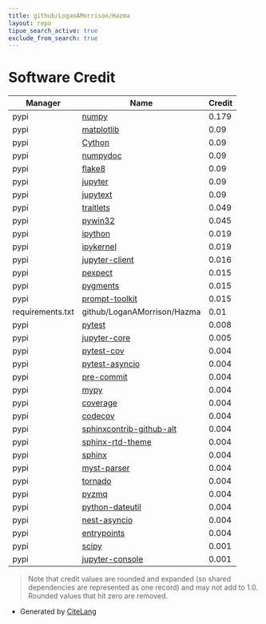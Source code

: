 ```yaml
---
title: github/LoganAMorrison/Hazma
layout: repo
tipue_search_active: true
exclude_from_search: true
---
```

# Software Credit

|Manager|Name|Credit|
|-------|----|------|
|pypi|[numpy](https://www.numpy.org)|0.179|
|pypi|[matplotlib](https://matplotlib.org)|0.09|
|pypi|[Cython](http://cython.org/)|0.09|
|pypi|[numpydoc](https://numpydoc.readthedocs.io)|0.09|
|pypi|[flake8](https://github.com/pycqa/flake8)|0.09|
|pypi|[jupyter](http://jupyter.org)|0.09|
|pypi|[jupytext](https://github.com/mwouts/jupytext)|0.09|
|pypi|[traitlets](https://pypi.org/project/traitlets)|0.049|
|pypi|[pywin32](https://pypi.org/project/pywin32)|0.045|
|pypi|[ipython](https://pypi.org/project/ipython)|0.019|
|pypi|[ipykernel](https://pypi.org/project/ipykernel)|0.019|
|pypi|[jupyter-client](https://jupyter.org)|0.016|
|pypi|[pexpect](https://pypi.org/project/pexpect)|0.015|
|pypi|[pygments](https://pypi.org/project/pygments)|0.015|
|pypi|[prompt-toolkit](https://pypi.org/project/prompt-toolkit)|0.015|
|requirements.txt|github/LoganAMorrison/Hazma|0.01|
|pypi|[pytest](https://pypi.org/project/pytest)|0.008|
|pypi|[jupyter-core](https://jupyter.org)|0.005|
|pypi|[pytest-cov](https://github.com/pytest-dev/pytest-cov)|0.004|
|pypi|[pytest-asyncio](https://pypi.org/project/pytest-asyncio)|0.004|
|pypi|[pre-commit](https://pypi.org/project/pre-commit)|0.004|
|pypi|[mypy](https://pypi.org/project/mypy)|0.004|
|pypi|[coverage](https://pypi.org/project/coverage)|0.004|
|pypi|[codecov](https://pypi.org/project/codecov)|0.004|
|pypi|[sphinxcontrib-github-alt](https://pypi.org/project/sphinxcontrib-github-alt)|0.004|
|pypi|[sphinx-rtd-theme](https://pypi.org/project/sphinx-rtd-theme)|0.004|
|pypi|[sphinx](https://pypi.org/project/sphinx)|0.004|
|pypi|[myst-parser](https://pypi.org/project/myst-parser)|0.004|
|pypi|[tornado](https://pypi.org/project/tornado)|0.004|
|pypi|[pyzmq](https://pypi.org/project/pyzmq)|0.004|
|pypi|[python-dateutil](https://pypi.org/project/python-dateutil)|0.004|
|pypi|[nest-asyncio](https://pypi.org/project/nest-asyncio)|0.004|
|pypi|[entrypoints](https://pypi.org/project/entrypoints)|0.004|
|pypi|[scipy](https://www.scipy.org)|0.001|
|pypi|[jupyter-console](https://jupyter.org)|0.001|


> Note that credit values are rounded and expanded (so shared dependencies are represented as one record) and may not add to 1.0. Rounded values that hit zero are removed.


- Generated by [CiteLang](https://github.com/vsoch/citelang)
